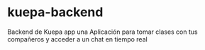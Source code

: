 # kuepa-backend
Backend de Kuepa app una Aplicación para tomar clases con tus compañeros y acceder a un chat en tiempo real
